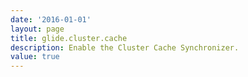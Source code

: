 ```yaml
---
date: '2016-01-01'
layout: page
title: glide.cluster.cache
description: Enable the Cluster Cache Synchronizer.
value: true 
---
```

